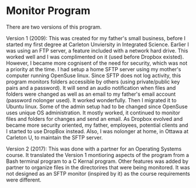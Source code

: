 # Monitor Program
There are two versions of this program.

Version 1 (2009):
This was created for my father's small business, before I started my first degree at Carleton Unviersity in Integrated Science. Earlier I was using an FTP server, a feature included with a network hard drive. This worked well and I was complimented on it (used before Dropbox existed). However, I became more cognisent of the need for security, which was not a priority at the time. I had setup a home SFTP server using my mother's computer running OpenSuse linux.  Since SFTP does not log activity, this program monitors folders accessible by others (using private/public key pairs and a password). It will send an audio notification when files and folders were changed as well as an email to my father's email account (password nolonger used). It worked wonderfully. Then I migrated it to Ubuntu linux. Some of the admin setup had to be changed since OpenSuse uses unique OS administration. It mostly worked, it continued to monitor files and folders for changes and send an email. As Dropbox evolved and became more security oriented, my father, employees, potential clients and I started to use DropBox instead. Also, I was nolonger at home, in Ottawa at Carleton U, to maintain the SFTP server. 

Version 2 (2017): 
This was done with a partner for an Operating Systems course. It translated the Version 1 montioring aspects of the program from a Bash terminal program to a C Kernal program. Other features was added by partner to organize files in the directorires that were being monitored. It was not designed as an SFTP monitor (inspired by it) as the course requirements were different.
